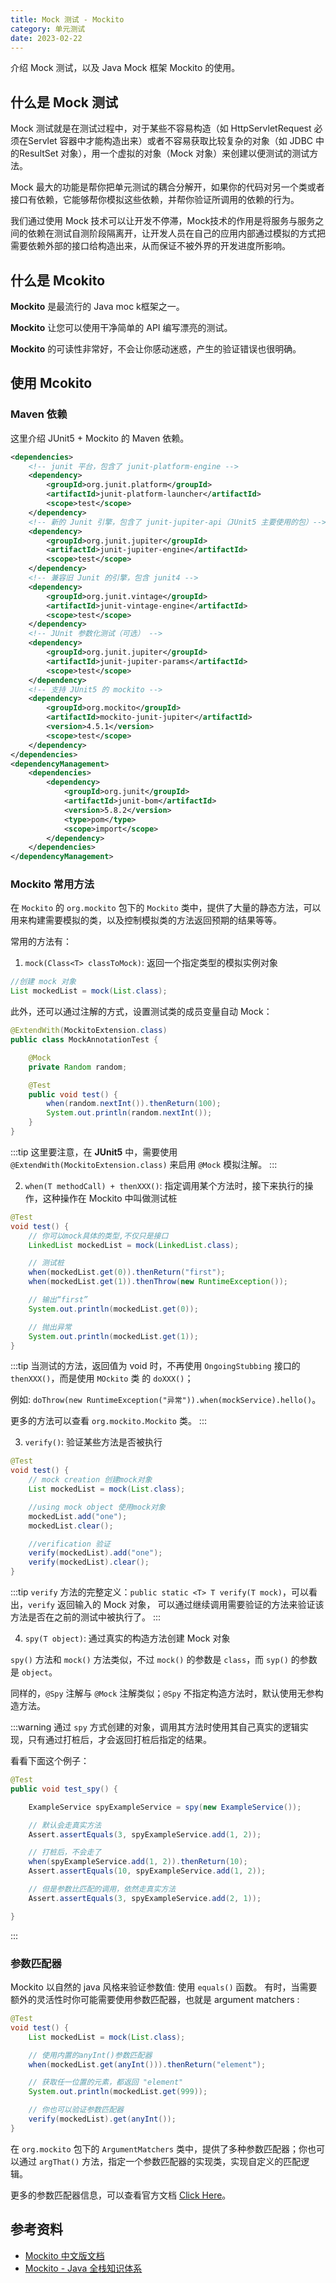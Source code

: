 ```yaml
---
title: Mock 测试 - Mockito
category: 单元测试
date: 2023-02-22
---
```


介绍 Mock 测试，以及 Java Mock 框架 Mockito 的使用。
<!-- more -->

## 什么是 Mock 测试

Mock 测试就是在测试过程中，对于某些不容易构造（如 HttpServletRequest 必须在Servlet 容器中才能构造出来）或者不容易获取比较复杂的对象（如 JDBC 中的ResultSet 对象），用一个虚拟的对象（Mock 对象）来创建以便测试的测试方法。

Mock 最大的功能是帮你把单元测试的耦合分解开，如果你的代码对另一个类或者接口有依赖，它能够帮你模拟这些依赖，并帮你验证所调用的依赖的行为。

我们通过使用 Mock 技术可以让开发不停滞，Mock技术的作用是将服务与服务之间的依赖在测试自测阶段隔离开，让开发人员在自己的应用内部通过模拟的方式把需要依赖外部的接口给构造出来，从而保证不被外界的开发进度所影响。

## 什么是 Mcokito 

**Mockito** 是最流行的 Java moc k框架之一。

**Mockito** 让您可以使用干净简单的 API 编写漂亮的测试。

**Mockito** 的可读性非常好，不会让你感动迷惑，产生的验证错误也很明确。

## 使用 Mcokito

### Maven 依赖

这里介绍 JUnit5 + Mockito 的 Maven 依赖。

```xml
<dependencies>
    <!-- junit 平台，包含了 junit-platform-engine -->
    <dependency>
        <groupId>org.junit.platform</groupId>
        <artifactId>junit-platform-launcher</artifactId>
        <scope>test</scope>
    </dependency>
    <!-- 新的 Junit 引擎，包含了 junit-jupiter-api（JUnit5 主要使用的包）-->
    <dependency>
        <groupId>org.junit.jupiter</groupId>
        <artifactId>junit-jupiter-engine</artifactId>
        <scope>test</scope>
    </dependency>
    <!-- 兼容旧 Junit 的引擎，包含 junit4 -->
    <dependency>
        <groupId>org.junit.vintage</groupId>
        <artifactId>junit-vintage-engine</artifactId>
        <scope>test</scope>
    </dependency>
    <!-- JUnit 参数化测试（可选） -->
    <dependency>
        <groupId>org.junit.jupiter</groupId>
        <artifactId>junit-jupiter-params</artifactId>
        <scope>test</scope>
    </dependency>
    <!-- 支持 JUnit5 的 mockito -->
    <dependency>
        <groupId>org.mockito</groupId>
        <artifactId>mockito-junit-jupiter</artifactId>
        <version>4.5.1</version>
        <scope>test</scope>
    </dependency>
</dependencies>
<dependencyManagement>
    <dependencies>
        <dependency>
            <groupId>org.junit</groupId>
            <artifactId>junit-bom</artifactId>
            <version>5.8.2</version>
            <type>pom</type>
            <scope>import</scope>
        </dependency>
    </dependencies>
</dependencyManagement>
```

### Mockito 常用方法

在 `Mockito` 的 `org.mockito` 包下的 `Mockito` 类中，提供了大量的静态方法，可以用来构建需要模拟的类，以及控制模拟类的方法返回预期的结果等等。

常用的方法有：

1. `mock(Class<T> classToMock)`: 返回一个指定类型的模拟实例对象

```java
//创建 mock 对象
List mockedList = mock(List.class);
```

此外，还可以通过注解的方式，设置测试类的成员变量自动 Mock：

```java
@ExtendWith(MockitoExtension.class)
public class MockAnnotationTest {

    @Mock
    private Random random;

    @Test
    public void test() {
        when(random.nextInt()).thenReturn(100);
        System.out.println(random.nextInt());
    }
}
```

:::tip
这里要注意，在 **JUnit5** 中，需要使用 `@ExtendWith(MockitoExtension.class)` 来启用 `@Mock` 模拟注解。
:::

2. `when(T methodCall) + thenXXX()`: 指定调用某个方法时，接下来执行的操作，这种操作在 Mockito 中叫做测试桩

```java
@Test
void test() {
    // 你可以mock具体的类型,不仅只是接口
    LinkedList mockedList = mock(LinkedList.class);

    // 测试桩
    when(mockedList.get(0)).thenReturn("first");
    when(mockedList.get(1)).thenThrow(new RuntimeException());

    // 输出“first”
    System.out.println(mockedList.get(0));

    // 抛出异常
    System.out.println(mockedList.get(1));
}
```

:::tip
当测试的方法，返回值为 void 时，不再使用 `OngoingStubbing` 接口的 `thenXXX()`，而是使用 `MOckito` 类 的 `doXXX()`；

例如: `doThrow(new RuntimeException("异常")).when(mockService).hello()`。

更多的方法可以查看 `org.mockito.Mockito` 类。
:::

3. `verify()`: 验证某些方法是否被执行

```java
@Test
void test() {
    // mock creation 创建mock对象
    List mockedList = mock(List.class);

    //using mock object 使用mock对象
    mockedList.add("one");
    mockedList.clear();

    //verification 验证
    verify(mockedList).add("one");
    verify(mockedList).clear();
}
```

:::tip
`verify` 方法的完整定义：`public static <T> T verify(T mock)`，可以看出，`verify` 返回输入的 Mock 对象，
可以通过继续调用需要验证的方法来验证该方法是否在之前的测试中被执行了。
:::

4. `spy(T object)`: 通过真实的构造方法创建 Mock 对象

`spy()` 方法和 `mock()` 方法类似，不过 `mock()` 的参数是 `class`，而 `syp()` 的参数是 `object`。

同样的，`@Spy` 注解与 `@Mock` 注解类似；`@Spy` 不指定构造方法时，默认使用无参构造方法。

:::warning
通过 `spy` 方式创建的对象，调用其方法时使用其自己真实的逻辑实现，只有通过打桩后，才会返回打桩后指定的结果。

看看下面这个例子：

```java
@Test
public void test_spy() {

    ExampleService spyExampleService = spy(new ExampleService());

    // 默认会走真实方法
    Assert.assertEquals(3, spyExampleService.add(1, 2));

    // 打桩后，不会走了
    when(spyExampleService.add(1, 2)).thenReturn(10);
    Assert.assertEquals(10, spyExampleService.add(1, 2));

    // 但是参数比匹配的调用，依然走真实方法
    Assert.assertEquals(3, spyExampleService.add(2, 1));

}
```
:::

### 参数匹配器

Mockito 以自然的 java 风格来验证参数值: 使用 `equals()` 函数。
有时，当需要额外的灵活性时你可能需要使用参数匹配器，也就是 argument matchers :

```java
@Test
void test() {
    List mockedList = mock(List.class);

    // 使用内置的anyInt()参数匹配器
    when(mockedList.get(anyInt())).thenReturn("element");

    // 获取任一位置的元素，都返回 "element"
    System.out.println(mockedList.get(999));

    // 你也可以验证参数匹配器
    verify(mockedList).get(anyInt());
}
```

在 `org.mockito` 包下的 `ArgumentMatchers` 类中，提供了多种参数匹配器；你也可以通过 `argThat()` 方法，指定一个参数匹配器的实现类，实现自定义的匹配逻辑。

更多的参数匹配器信息，可以查看官方文档 [Click Here](http://site.mockito.org/mockito/docs/current/org/mockito/ArgumentMatcher.html)。

## 参考资料

- [Mockito 中文版文档](https://github.com/hehonghui/mockito-doc-zh#0)
- [Mockito - Java 全栈知识体系](https://pdai.tech/md/develop/ut/dev-ut-x-mockito.html)